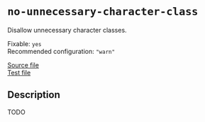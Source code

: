 # `no-unnecessary-character-class`

Disallow unnecessary character classes.

Fixable: `yes` <br> Recommended configuration: `"warn"`

[Source file](https://github.com/RunDevelopment/eslint-plugin-clean-regex/blob/master/lib/rules/no-unnecessary-character-class.js) <br> [Test file](https://github.com/RunDevelopment/eslint-plugin-clean-regex/blob/master/test/lib/rules/no-unnecessary-character-class.js)


## Description

TODO